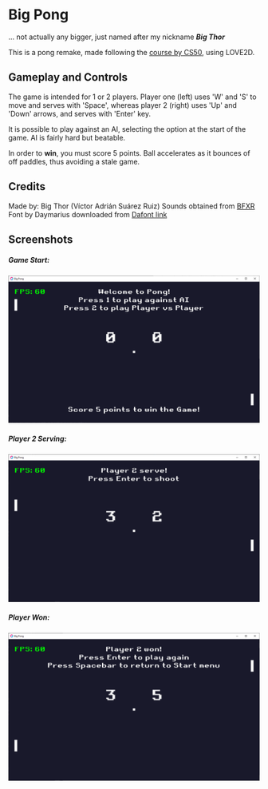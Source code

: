 # Big Pong

... not actually any bigger, just named after my nickname **_Big Thor_**

This is a pong remake, made following the [course by CS50](https://www.youtube.com/watch?v=GfwpRU0cT10&ab_channel=CS50), using LOVE2D.

## Gameplay and Controls

The game is intended for 1 or 2 players. Player one (left) uses 'W' and 'S' to move and serves with 'Space', whereas player 2 (right) uses 'Up' and 'Down' arrows, and serves with 'Enter' key.

It is possible to play against an AI, selecting the option at the start of the game. AI is fairly hard but beatable.

In order to **win**, you must score 5 points. Ball accelerates as it bounces of off paddles, thus avoiding a stale game.



## Credits

Made by: Big Thor (Víctor Adrián Suárez Ruiz)
Sounds obtained from [BFXR](https://www.bfxr.net/)
Font by Daymarius downloaded from [Dafont link](https://www.dafont.com/es/retro-gaming.font?fpp=100&l[]=10&l[]=1&text=Start+START)


## Screenshots

##### Game Start:
![Pong Start](/screenshots/SS_Pong1.png)

##### Player 2 Serving:
![Pong Serve](/screenshots/SS_Pong2.png)

##### Player Won:
![Pong Won](/screenshots/SS_Pong3.png)